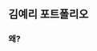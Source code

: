 ## 김예리 포트폴리오
### 왜?
<!-- FE로서 내가 직접 만든 포트폴리오 웹 사이트를 갖고 싶었다. 내가 상상할 수 있는 것들을 대부분 넣어볼 수 있는 자유로운 곳일 것이라는 생각이 들었다. 마침 좋은 기회로 개발 스터디를 통해 프로젝트를 시작하게 되었다. 완성되었지만 완성은 아니다. 꾸준히 데이터뿐만 아니라 기능들을 업데이트할 것이다.
-->
